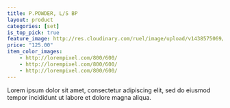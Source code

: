 ```yaml
---
title: P.POWDER, L/S BP
layout: product
categories: [set]
is_top_pick: true
feature_image: http://res.cloudinary.com/ruel/image/upload/v1438575069/fashion21/picture-25.jpg
price: "125.00"
item_color_images:
    - http://lorempixel.com/800/600/
    - http://lorempixel.com/800/600/
    - http://lorempixel.com/800/600/
---
```


Lorem ipsum dolor sit amet, consectetur adipiscing elit, sed do eiusmod tempor incididunt ut labore et dolore magna aliqua.

